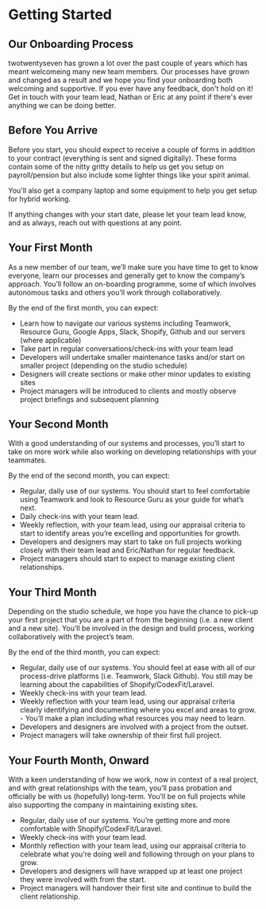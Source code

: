 # Getting Started

## Our Onboarding Process

twotwentyseven has grown a lot over the past couple of years which has meant welcomeing many new team members. Our processes have grown and changed as a result and we hope you find your onboarding both welcoming and supportive. If you ever have any feedback, don't hold on it! Get in touch with your team lead, Nathan or Eric at any point if there's ever anything we can be doing better. 

## Before You Arrive

Before you start, you should expect to receive a couple of forms in addition to your contract (everything is sent and signed digitally). These forms contain some of the nitty gritty details to help us get you setup on payroll/pension but also include some lighter things like your spirit animal. 

You'll also get a company laptop and some equipment to help you get setup for hybrid working. 

If anything changes with your start date, please let your team lead know, and as always, reach out with questions at any point. 

## Your First Month

As a new member of our team, we’ll make sure you have time to get to know everyone, learn our processes and generally get to know the company’s approach. You’ll follow an on-boarding programme, some of which involves autonomous tasks and others you’ll work through collaboratively.  


By the end of the first month, you can expect:

- Learn how to navigate our various systems including Teamwork, Resource Guru, Google Apps, Slack, Shopify, Github and our servers (where applicable)
- Take part in regular conversations/check-ins with your team lead
- Developers will undertake smaller maintenance tasks and/or start on smaller project (depending on the studio schedule)
- Designers will create sections or make other minor updates to existing sites
- Project managers will be introduced to clients and mostly observe project briefings and subsequent planning


## Your Second Month

With a good understanding of our systems and processes, you’ll start to take on more work while also working on developing relationships with your teammates. 

By the end of the second month, you can expect:

- Regular, daily use of our systems. You should start to feel comfortable using Teamwork and look to Resource Guru as your guide for what’s next.
- Daily check-ins with your team lead.
- Weekly reflection, with your team lead, using our appraisal criteria to start to identify areas you’re excelling and opportunities for growth.
- Developers and designers may start to take on full projects working closely with their team lead and Eric/Nathan for regular feedback.
- Project managers should start to expect to manage existing client relationships.


## Your Third Month

Depending on the studio schedule, we hope you have the chance to pick-up your first project that you are a part of from the beginning (i.e. a new client and a new site). You’ll be involved in the design and build process, working collaboratively with the project’s team. 

By the end of the third month, you can expect:

- Regular, daily use of our systems. You should feel at ease with all of our process-drive platforms (i.e. Teamwork, Slack Github). You still may be learning about the capabilities of Shopify/CodexFit/Laravel. 
- Weekly check-ins with your team lead. 
- Weekly reflection with your team lead, using our appraisal criteria clearly identifying and documenting where you excel and areas to grow. - You’ll make a plan including what resources you may need to learn. 
- Developers and designers are involved with a project from the outset. 
- Project managers will take ownership of their first full project. 

## Your Fourth Month, Onward

With a keen understanding of how we work, now in context of a real project, and with great relationships with the team, you’ll pass probation and officially be with us (hopefully) long-term. You’ll be on full projects while also supporting the company in maintaining existing sites. 

- Regular, daily use of our systems. You’re getting more and more comfortable with Shopify/CodexFit/Laravel. 
- Weekly check-ins with your team lead. 
- Monthly reflection with your team lead, using our appraisal criteria to celebrate what you’re doing well and following through on your plans to grow. 
- Developers and designers will have wrapped up at least one project they were involved with from the start. 
- Project managers will handover their first site and continue to build the client relationship.


